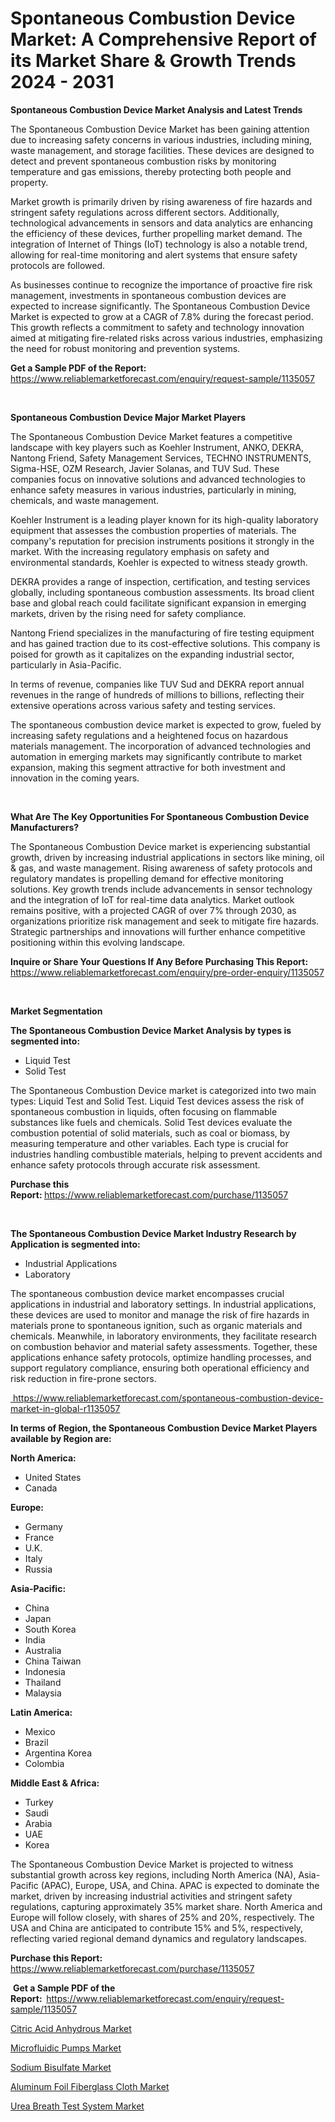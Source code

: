 <p><h1>Spontaneous Combustion Device Market: A Comprehensive Report of its Market Share & Growth Trends 2024 - 2031</h1></p><p><strong>Spontaneous Combustion Device Market Analysis and Latest Trends</strong></p>
<p><p>The Spontaneous Combustion Device Market has been gaining attention due to increasing safety concerns in various industries, including mining, waste management, and storage facilities. These devices are designed to detect and prevent spontaneous combustion risks by monitoring temperature and gas emissions, thereby protecting both people and property.</p><p>Market growth is primarily driven by rising awareness of fire hazards and stringent safety regulations across different sectors. Additionally, technological advancements in sensors and data analytics are enhancing the efficiency of these devices, further propelling market demand. The integration of Internet of Things (IoT) technology is also a notable trend, allowing for real-time monitoring and alert systems that ensure safety protocols are followed.</p><p>As businesses continue to recognize the importance of proactive fire risk management, investments in spontaneous combustion devices are expected to increase significantly. The Spontaneous Combustion Device Market is expected to grow at a CAGR of 7.8% during the forecast period. This growth reflects a commitment to safety and technology innovation aimed at mitigating fire-related risks across various industries, emphasizing the need for robust monitoring and prevention systems.</p></p>
<p><strong>Get a Sample PDF of the Report:&nbsp;</strong> <a href="https://www.reliablemarketforecast.com/enquiry/request-sample/1135057?utm_campaign=1486&utm_medium=2&utm_source=Github&utm_content=ia&utm_term=09102024&utm_id=spontaneous-combustion-device">https://www.reliablemarketforecast.com/enquiry/request-sample/1135057</a></p>
<p>&nbsp;</p>
<p><strong>Spontaneous Combustion Device Major Market Players</strong></p>
<p><p>The Spontaneous Combustion Device Market features a competitive landscape with key players such as Koehler Instrument, ANKO, DEKRA, Nantong Friend, Safety Management Services, TECHNO INSTRUMENTS, Sigma-HSE, OZM Research, Javier Solanas, and TUV Sud. These companies focus on innovative solutions and advanced technologies to enhance safety measures in various industries, particularly in mining, chemicals, and waste management.</p><p>Koehler Instrument is a leading player known for its high-quality laboratory equipment that assesses the combustion properties of materials. The company's reputation for precision instruments positions it strongly in the market. With the increasing regulatory emphasis on safety and environmental standards, Koehler is expected to witness steady growth.</p><p>DEKRA provides a range of inspection, certification, and testing services globally, including spontaneous combustion assessments. Its broad client base and global reach could facilitate significant expansion in emerging markets, driven by the rising need for safety compliance.</p><p>Nantong Friend specializes in the manufacturing of fire testing equipment and has gained traction due to its cost-effective solutions. This company is poised for growth as it capitalizes on the expanding industrial sector, particularly in Asia-Pacific.</p><p>In terms of revenue, companies like TUV Sud and DEKRA report annual revenues in the range of hundreds of millions to billions, reflecting their extensive operations across various safety and testing services. </p><p>The spontaneous combustion device market is expected to grow, fueled by increasing safety regulations and a heightened focus on hazardous materials management. The incorporation of advanced technologies and automation in emerging markets may significantly contribute to market expansion, making this segment attractive for both investment and innovation in the coming years.</p></p>
<p>&nbsp;</p>
<p><strong>What Are The Key Opportunities For Spontaneous Combustion Device Manufacturers?</strong></p>
<p><p>The Spontaneous Combustion Device market is experiencing substantial growth, driven by increasing industrial applications in sectors like mining, oil & gas, and waste management. Rising awareness of safety protocols and regulatory mandates is propelling demand for effective monitoring solutions. Key growth trends include advancements in sensor technology and the integration of IoT for real-time data analytics. Market outlook remains positive, with a projected CAGR of over 7% through 2030, as organizations prioritize risk management and seek to mitigate fire hazards. Strategic partnerships and innovations will further enhance competitive positioning within this evolving landscape.</p></p>
<p><strong>Inquire or Share Your Questions If Any Before Purchasing This Report:</strong> <a href="https://www.reliablemarketforecast.com/enquiry/pre-order-enquiry/1135057?utm_campaign=1486&utm_medium=2&utm_source=Github&utm_content=ia&utm_term=09102024&utm_id=spontaneous-combustion-device">https://www.reliablemarketforecast.com/enquiry/pre-order-enquiry/1135057</a></p>
<p>&nbsp;</p>
<p><strong>Market Segmentation</strong></p>
<p><strong>The Spontaneous Combustion Device Market Analysis by types is segmented into:</strong></p>
<p><ul><li>Liquid Test</li><li>Solid Test</li></ul></p>
<p><p>The Spontaneous Combustion Device market is categorized into two main types: Liquid Test and Solid Test. Liquid Test devices assess the risk of spontaneous combustion in liquids, often focusing on flammable substances like fuels and chemicals. Solid Test devices evaluate the combustion potential of solid materials, such as coal or biomass, by measuring temperature and other variables. Each type is crucial for industries handling combustible materials, helping to prevent accidents and enhance safety protocols through accurate risk assessment.</p></p>
<p><strong>Purchase this Report:&nbsp;</strong><a href="https://www.reliablemarketforecast.com/purchase/1135057?utm_campaign=1486&utm_medium=2&utm_source=Github&utm_content=ia&utm_term=09102024&utm_id=spontaneous-combustion-device">https://www.reliablemarketforecast.com/purchase/1135057</a></p>
<p>&nbsp;</p>
<p><strong>The Spontaneous Combustion Device Market Industry Research by Application is segmented into:</strong></p>
<p><ul><li>Industrial Applications</li><li>Laboratory</li></ul></p>
<p><p>The spontaneous combustion device market encompasses crucial applications in industrial and laboratory settings. In industrial applications, these devices are used to monitor and manage the risk of fire hazards in materials prone to spontaneous ignition, such as organic materials and chemicals. Meanwhile, in laboratory environments, they facilitate research on combustion behavior and material safety assessments. Together, these applications enhance safety protocols, optimize handling processes, and support regulatory compliance, ensuring both operational efficiency and risk reduction in fire-prone sectors.</p></p>
<p><a href="https://www.reliablemarketforecast.com/spontaneous-combustion-device-market-in-global-r1135057?utm_campaign=1486&utm_medium=2&utm_source=Github&utm_content=ia&utm_term=09102024&utm_id=spontaneous-combustion-device">&nbsp;https://www.reliablemarketforecast.com/spontaneous-combustion-device-market-in-global-r1135057</a></p>
<p><strong>In terms of Region, the Spontaneous Combustion Device Market Players available by Region are:</strong></p>
<p>
    <p> <strong> North America: </strong>
        <ul>
            <li>United States</li>
            <li>Canada</li>
        </ul>
        </p> 
    <p> <strong> Europe: </strong>
        <ul>
            <li>Germany</li>
            <li>France</li>
            <li>U.K.</li>
            <li>Italy</li>
            <li>Russia</li>
        </ul>
        </p> 
    <p> <strong> Asia-Pacific: </strong>
        <ul>
            <li>China</li>
            <li>Japan</li>
            <li>South Korea</li>
            <li>India</li>
            <li>Australia</li>
            <li>China Taiwan</li>
            <li>Indonesia</li>
            <li>Thailand</li>
            <li>Malaysia</li>
        </ul>
        </p> 
    <p> <strong> Latin America: </strong>
        <ul>
            <li>Mexico</li>
            <li>Brazil</li>
            <li>Argentina Korea</li>
            <li>Colombia</li>
        </ul>
        </p> 
    <p> <strong> Middle East & Africa: </strong>
        <ul>
            <li>Turkey</li>
            <li>Saudi</li>
            <li>Arabia</li>
            <li>UAE</li>
            <li>Korea</li>
        </ul>
    </p>
    </p>
<p><p>The Spontaneous Combustion Device Market is projected to witness substantial growth across key regions, including North America (NA), Asia-Pacific (APAC), Europe, USA, and China. APAC is expected to dominate the market, driven by increasing industrial activities and stringent safety regulations, capturing approximately 35% market share. North America and Europe will follow closely, with shares of 25% and 20%, respectively. The USA and China are anticipated to contribute 15% and 5%, respectively, reflecting varied regional demand dynamics and regulatory landscapes.</p></p>
<p><strong>Purchase this Report: </strong><a href="https://www.reliablemarketforecast.com/purchase/1135057?utm_campaign=1486&utm_medium=2&utm_source=Github&utm_content=ia&utm_term=09102024&utm_id=spontaneous-combustion-device">https://www.reliablemarketforecast.com/purchase/1135057</a></p>
<p>&nbsp;<strong>Get a Sample PDF of the Report:&nbsp;&nbsp;</strong><a href="https://www.reliablemarketforecast.com/enquiry/request-sample/1135057?utm_campaign=1486&utm_medium=2&utm_source=Github&utm_content=ia&utm_term=09102024&utm_id=spontaneous-combustion-device">https://www.reliablemarketforecast.com/enquiry/request-sample/1135057</a></p>
<p><strong></strong></p>
<p><p><a href="https://www.linkedin.com/pulse/key-drivers-citric-acid-anhydrous-market-trends-future-outlook-rp6ye?utm_campaign=1486&utm_medium=2&utm_source=Github&utm_content=ia&utm_term=09102024&utm_id=spontaneous-combustion-device">Citric Acid Anhydrous Market</a></p><p><a href="https://www.linkedin.com/pulse/microfluidic-pumps-market-segmentation-in-depth-analysis-vvwie?utm_campaign=1486&utm_medium=2&utm_source=Github&utm_content=ia&utm_term=09102024&utm_id=spontaneous-combustion-device">Microfluidic Pumps Market</a></p><p><a href="https://www.linkedin.com/pulse/market-insights-global-sodium-bisulfate-forecast-innovation-trends-8zwue?utm_campaign=1486&utm_medium=2&utm_source=Github&utm_content=ia&utm_term=09102024&utm_id=spontaneous-combustion-device">Sodium Bisulfate Market</a></p><p><a href="https://www.linkedin.com/pulse/aluminum-foil-fiberglass-cloth-market-evolution-key-trends-regional-jjsje?utm_campaign=1486&utm_medium=2&utm_source=Github&utm_content=ia&utm_term=09102024&utm_id=spontaneous-combustion-device">Aluminum Foil Fiberglass Cloth Market</a></p><p><a href="https://github.com/LilianFaulkner65/Market-Research-Report-List-1/blob/main/urea-breath-test-system-market.md?utm_campaign=1486&utm_medium=2&utm_source=Github&utm_content=ia&utm_term=09102024&utm_id=spontaneous-combustion-device">Urea Breath Test System Market</a></p></p>